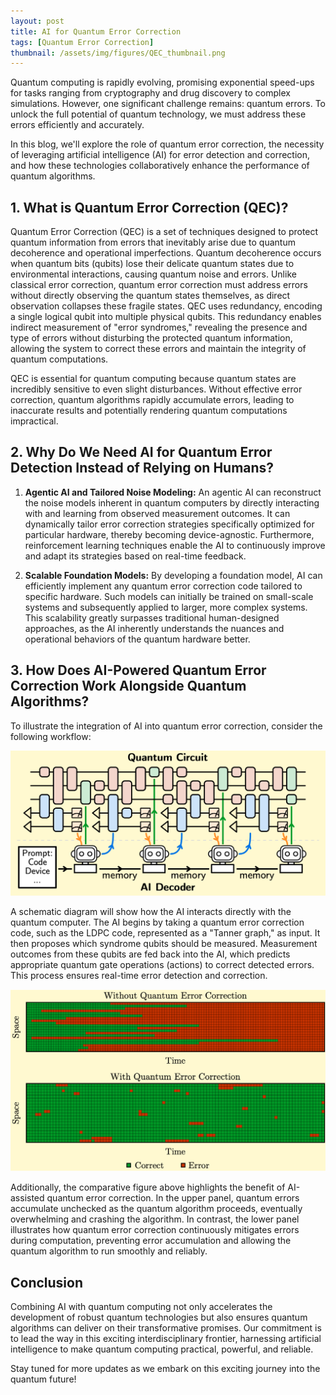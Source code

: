 ```yaml
---
layout: post
title: AI for Quantum Error Correction
tags: [Quantum Error Correction]
thumbnail: /assets/img/figures/QEC_thumbnail.png
---
```


Quantum computing is rapidly evolving, promising exponential speed-ups for tasks ranging from cryptography and drug discovery to complex simulations. However, one significant challenge remains: quantum errors. To unlock the full potential of quantum technology, we must address these errors efficiently and accurately.

In this blog, we'll explore the role of quantum error correction, the necessity of leveraging artificial intelligence (AI) for error detection and correction, and how these technologies collaboratively enhance the performance of quantum algorithms.

## 1. What is Quantum Error Correction (QEC)?

Quantum Error Correction (QEC) is a set of techniques designed to protect quantum information from errors that inevitably arise due to quantum decoherence and operational imperfections. Quantum decoherence occurs when quantum bits (qubits) lose their delicate quantum states due to environmental interactions, causing quantum noise and errors. Unlike classical error correction, quantum error correction must address errors without directly observing the quantum states themselves, as direct observation collapses these fragile states. QEC uses redundancy, encoding a single logical qubit into multiple physical qubits. This redundancy enables indirect measurement of "error syndromes," revealing the presence and type of errors without disturbing the protected quantum information, allowing the system to correct these errors and maintain the integrity of quantum computations.

QEC is essential for quantum computing because quantum states are incredibly sensitive to even slight disturbances. Without effective error correction, quantum algorithms rapidly accumulate errors, leading to inaccurate results and potentially rendering quantum computations impractical.

## 2. Why Do We Need AI for Quantum Error Detection Instead of Relying on Humans?

1. **Agentic AI and Tailored Noise Modeling:** An agentic AI can reconstruct the noise models inherent in quantum computers by directly interacting with and learning from observed measurement outcomes. It can dynamically tailor error correction strategies specifically optimized for particular hardware, thereby becoming device-agnostic. Furthermore, reinforcement learning techniques enable the AI to continuously improve and adapt its strategies based on real-time feedback.

2. **Scalable Foundation Models:** By developing a foundation model, AI can efficiently implement any quantum error correction code tailored to specific hardware. Such models can initially be trained on small-scale systems and subsequently applied to larger, more complex systems. This scalability greatly surpasses traditional human-designed approaches, as the AI inherently understands the nuances and operational behaviors of the quantum hardware better.

## 3. How Does AI-Powered Quantum Error Correction Work Alongside Quantum Algorithms?

To illustrate the integration of AI into quantum error correction, consider the following workflow:

![Quantum Error Correction Circuit with AI Decoder](/assets/img/figures/QEC.png)

A schematic diagram will show how the AI interacts directly with the quantum computer. The AI begins by taking a quantum error correction code, such as the LDPC code, represented as a "Tanner graph," as input. It then proposes which syndrome qubits should be measured. Measurement outcomes from these qubits are fed back into the AI, which predicts appropriate quantum gate operations (actions) to correct detected errors. This process ensures real-time error detection and correction.

![Comparison of Quantum Error Accumulation With and Without Error Correction](/assets/img/figures/ErrorDyn.png)

Additionally, the comparative figure above highlights the benefit of AI-assisted quantum error correction. In the upper panel, quantum errors accumulate unchecked as the quantum algorithm proceeds, eventually overwhelming and crashing the algorithm. In contrast, the lower panel illustrates how quantum error correction continuously mitigates errors during computation, preventing error accumulation and allowing the quantum algorithm to run smoothly and reliably.

## Conclusion

Combining AI with quantum computing not only accelerates the development of robust quantum technologies but also ensures quantum algorithms can deliver on their transformative promises. Our commitment is to lead the way in this exciting interdisciplinary frontier, harnessing artificial intelligence to make quantum computing practical, powerful, and reliable.

Stay tuned for more updates as we embark on this exciting journey into the quantum future!